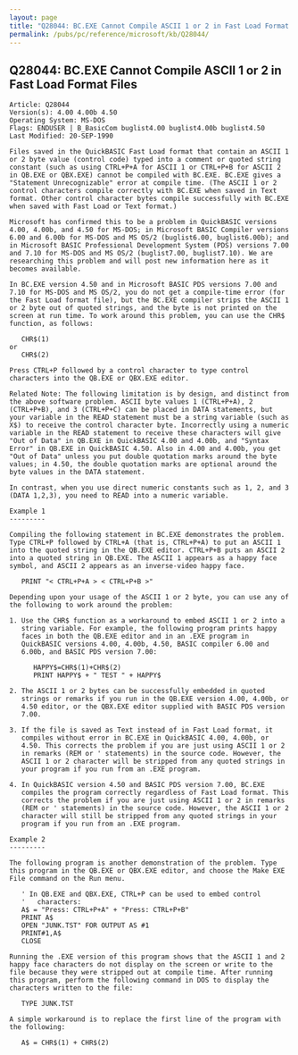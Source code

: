 ```yaml
---
layout: page
title: "Q28044: BC.EXE Cannot Compile ASCII 1 or 2 in Fast Load Format Files"
permalink: /pubs/pc/reference/microsoft/kb/Q28044/
---
```


## Q28044: BC.EXE Cannot Compile ASCII 1 or 2 in Fast Load Format Files

	Article: Q28044
	Version(s): 4.00 4.00b 4.50
	Operating System: MS-DOS
	Flags: ENDUSER | B_BasicCom buglist4.00 buglist4.00b buglist4.50
	Last Modified: 20-SEP-1990
	
	Files saved in the QuickBASIC Fast Load format that contain an ASCII 1
	or 2 byte value (control code) typed into a comment or quoted string
	constant (such as using CTRL+P+A for ASCII 1 or CTRL+P+B for ASCII 2
	in QB.EXE or QBX.EXE) cannot be compiled with BC.EXE. BC.EXE gives a
	"Statement Unrecognizable" error at compile time. (The ASCII 1 or 2
	control characters compile correctly with BC.EXE when saved in Text
	format. Other control character bytes compile successfully with BC.EXE
	when saved with Fast Load or Text format.)
	
	Microsoft has confirmed this to be a problem in QuickBASIC versions
	4.00, 4.00b, and 4.50 for MS-DOS; in Microsoft BASIC Compiler versions
	6.00 and 6.00b for MS-DOS and MS OS/2 (buglist6.00, buglist6.00b); and
	in Microsoft BASIC Professional Development System (PDS) versions 7.00
	and 7.10 for MS-DOS and MS OS/2 (buglist7.00, buglist7.10). We are
	researching this problem and will post new information here as it
	becomes available.
	
	In BC.EXE version 4.50 and in Microsoft BASIC PDS versions 7.00 and
	7.10 for MS-DOS and MS OS/2, you do not get a compile-time error (for
	the Fast Load format file), but the BC.EXE compiler strips the ASCII 1
	or 2 byte out of quoted strings, and the byte is not printed on the
	screen at run time. To work around this problem, you can use the CHR$
	function, as follows:
	
	   CHR$(1)
	or
	   CHR$(2)
	
	Press CTRL+P followed by a control character to type control
	characters into the QB.EXE or QBX.EXE editor.
	
	Related Note: The following limitation is by design, and distinct from
	the above software problem. ASCII byte values 1 (CTRL+P+A), 2
	(CTRL+P+B), and 3 (CTRL+P+C) can be placed in DATA statements, but
	your variable in the READ statement must be a string variable (such as
	X$) to receive the control character byte. Incorrectly using a numeric
	variable in the READ statement to receive these characters will give
	"Out of Data" in QB.EXE in QuickBASIC 4.00 and 4.00b, and "Syntax
	Error" in QB.EXE in QuickBASIC 4.50. Also in 4.00 and 4.00b, you get
	"Out of Data" unless you put double quotation marks around the byte
	values; in 4.50, the double quotation marks are optional around the
	byte values in the DATA statement.
	
	In contrast, when you use direct numeric constants such as 1, 2, and 3
	(DATA 1,2,3), you need to READ into a numeric variable.
	
	Example 1
	---------
	
	Compiling the following statement in BC.EXE demonstrates the problem.
	Type CTRL+P followed by CTRL+A (that is, CTRL+P+A) to put an ASCII 1
	into the quoted string in the QB.EXE editor. CTRL+P+B puts an ASCII 2
	into a quoted string in QB.EXE. The ASCII 1 appears as a happy face
	symbol, and ASCII 2 appears as an inverse-video happy face.
	
	   PRINT "< CTRL+P+A > < CTRL+P+B >"
	
	Depending upon your usage of the ASCII 1 or 2 byte, you can use any of
	the following to work around the problem:
	
	1. Use the CHR$ function as a workaround to embed ASCII 1 or 2 into a
	   string variable. For example, the following program prints happy
	   faces in both the QB.EXE editor and in an .EXE program in
	   QuickBASIC versions 4.00, 4.00b, 4.50, BASIC compiler 6.00 and
	   6.00b, and BASIC PDS version 7.00:
	
	      HAPPY$=CHR$(1)+CHR$(2)
	      PRINT HAPPY$ + " TEST " + HAPPY$
	
	2. The ASCII 1 or 2 bytes can be successfully embedded in quoted
	   strings or remarks if you run in the QB.EXE version 4.00, 4.00b, or
	   4.50 editor, or the QBX.EXE editor supplied with BASIC PDS version
	   7.00.
	
	3. If the file is saved as Text instead of in Fast Load format, it
	   compiles without error in BC.EXE in QuickBASIC 4.00, 4.00b, or
	   4.50. This corrects the problem if you are just using ASCII 1 or 2
	   in remarks (REM or ' statements) in the source code. However, the
	   ASCII 1 or 2 character will be stripped from any quoted strings in
	   your program if you run from an .EXE program.
	
	4. In QuickBASIC version 4.50 and BASIC PDS version 7.00, BC.EXE
	   compiles the program correctly regardless of Fast Load format. This
	   corrects the problem if you are just using ASCII 1 or 2 in remarks
	   (REM or ' statements) in the source code. However, the ASCII 1 or 2
	   character will still be stripped from any quoted strings in your
	   program if you run from an .EXE program.
	
	Example 2
	---------
	
	The following program is another demonstration of the problem. Type
	this program in the QB.EXE or QBX.EXE editor, and choose the Make EXE
	File command on the Run menu.
	
	   ' In QB.EXE and QBX.EXE, CTRL+P can be used to embed control
	   '   characters:
	   A$ = "Press: CTRL+P+A" + "Press: CTRL+P+B"
	   PRINT A$
	   OPEN "JUNK.TST" FOR OUTPUT AS #1
	   PRINT#1,A$
	   CLOSE
	
	Running the .EXE version of this program shows that the ASCII 1 and 2
	happy face characters do not display on the screen or write to the
	file because they were stripped out at compile time. After running
	this program, perform the following command in DOS to display the
	characters written to the file:
	
	   TYPE JUNK.TST
	
	A simple workaround is to replace the first line of the program with
	the following:
	
	   A$ = CHR$(1) + CHR$(2)
